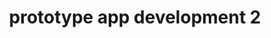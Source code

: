 ---
title: prototype app development 2
category: ionic-2
order: 5
comments: true
# other options
---